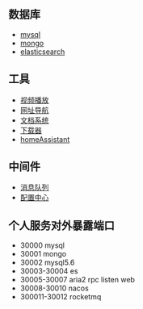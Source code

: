 ## 数据库
- [mysql](./%E6%95%B0%E6%8D%AE%E5%BA%93/mysql.md)
- [mongo](./%E6%95%B0%E6%8D%AE%E5%BA%93/mongo.md)
- [elasticsearch](./%E6%95%B0%E6%8D%AE%E5%BA%93/es.md)

## 工具
- [视频播放](./%E5%B7%A5%E5%85%B7/%E8%A7%86%E9%A2%91%E6%92%AD%E6%94%BE.md)
- [网址导航](./%E5%B7%A5%E5%85%B7/%E7%BD%91%E7%AB%99%E5%AF%BC%E8%88%AA.md)
- [文档系统](./%E5%B7%A5%E5%85%B7/%E6%96%87%E6%A1%A3%E7%B3%BB%E7%BB%9F.md)
- [下载器](./%E5%B7%A5%E5%85%B7/%E4%B8%8B%E8%BD%BD%E5%99%A8.md)
- [homeAssistant](./%E5%B7%A5%E5%85%B7/homeAssistant.md)


## 中间件

- [消息队列](./%E4%B8%AD%E9%97%B4%E4%BB%B6/%E6%B6%88%E6%81%AF%E9%98%9F%E5%88%97.md)
- [配置中心](./%E4%B8%AD%E9%97%B4%E4%BB%B6/%E9%85%8D%E7%BD%AE%E4%B8%AD%E5%BF%83.md)


## 个人服务对外暴露端口
- 30000 mysql
- 30001 mongo
- 30002 mysql5.6
- 30003-30004 es
- 30005-30007 aria2 rpc listen web
- 30008-30010 nacos
- 300011-30012 rocketmq